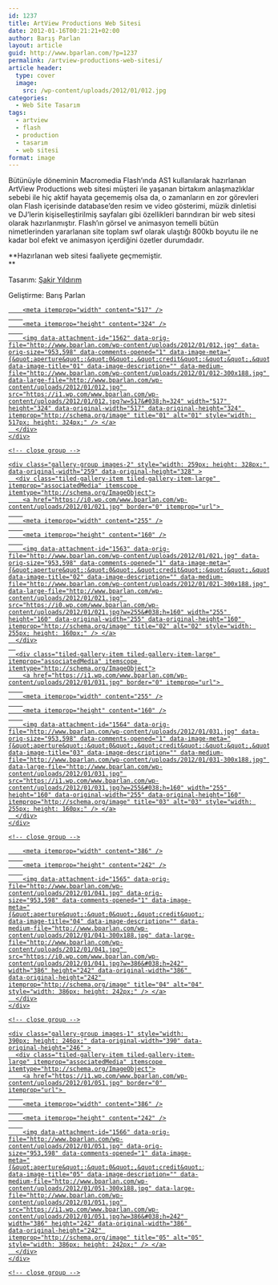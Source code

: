 ```yaml
---
id: 1237
title: ArtView Productions Web Sitesi
date: 2012-01-16T00:21:21+02:00
author: Barış Parlan
layout: article
guid: http://www.bparlan.com/?p=1237
permalink: /artview-productions-web-sitesi/
article header:
  type: cover
  image:
    src: /wp-content/uploads/2012/01/012.jpg
categories:
  - Web Site Tasarım
tags:
  - artview
  - flash
  - production
  - tasarım
  - web sitesi
format: image
---
```


Bütünüyle döneminin Macromedia Flash&#8217;ında AS1 kullanılarak hazırlanan ArtView Productions web sitesi müşteri ile yaşanan birtakım anlaşmazlıklar sebebi ile hiç aktif hayata geçememiş olsa da, o zamanların en zor görevleri olan Flash içerisinde database&#8217;den resim ve video gösterimi, müzik dinletisi ve DJ&#8217;lerin kişiselleştirilmiş sayfaları gibi özellikleri barındıran bir web sitesi olarak hazırlanmıştır. Flash&#8217;ın görsel ve animasyon temelli bütün nimetlerinden yararlanan site toplam swf olarak ulaştığı 800kb boyutu ile ne kadar bol efekt ve animasyon içerdiğini özetler durumdadır.

**Hazırlanan web sitesi faaliyete geçmemiştir.  
** 

Tasarım: <a title="Şakir Yıldırım" href="http://www.sakiryildirim.com/" target="_blank">Şakir Yıldırım</a>

Geliştirme: Barış Parlan

<div class="tiled-gallery type-rectangular tiled-gallery-unresized" data-original-width="780" data-carousel-extra='null' itemscope itemtype="http://schema.org/ImageGallery" >
  <div class="gallery-row" style="width: 780px; height: 328px;" data-original-width="780" data-original-height="328" >
    <div class="gallery-group images-1" style="width: 521px; height: 328px;" data-original-width="521" data-original-height="328" >
      <div class="tiled-gallery-item tiled-gallery-item-large" itemprop="associatedMedia" itemscope itemtype="http://schema.org/ImageObject">
        <a href="https://i1.wp.com/www.bparlan.com/wp-content/uploads/2012/01/012.jpg" border="0" itemprop="url"> 
        
        <meta itemprop="width" content="517" />
        
        <meta itemprop="height" content="324" />
        
        <img data-attachment-id="1562" data-orig-file="http://www.bparlan.com/wp-content/uploads/2012/01/012.jpg" data-orig-size="953,598" data-comments-opened="1" data-image-meta="{&quot;aperture&quot;:&quot;0&quot;,&quot;credit&quot;:&quot;&quot;,&quot;camera&quot;:&quot;&quot;,&quot;caption&quot;:&quot;&quot;,&quot;created_timestamp&quot;:&quot;0&quot;,&quot;copyright&quot;:&quot;&quot;,&quot;focal_length&quot;:&quot;0&quot;,&quot;iso&quot;:&quot;0&quot;,&quot;shutter_speed&quot;:&quot;0&quot;,&quot;title&quot;:&quot;&quot;,&quot;orientation&quot;:&quot;0&quot;}" data-image-title="01" data-image-description="" data-medium-file="http://www.bparlan.com/wp-content/uploads/2012/01/012-300x188.jpg" data-large-file="http://www.bparlan.com/wp-content/uploads/2012/01/012.jpg" src="https://i1.wp.com/www.bparlan.com/wp-content/uploads/2012/01/012.jpg?w=517&#038;h=324" width="517" height="324" data-original-width="517" data-original-height="324" itemprop="http://schema.org/image" title="01" alt="01" style="width: 517px; height: 324px;" /> </a>
      </div>
    </div>
    
    <!-- close group -->
    
    <div class="gallery-group images-2" style="width: 259px; height: 328px;" data-original-width="259" data-original-height="328" >
      <div class="tiled-gallery-item tiled-gallery-item-large" itemprop="associatedMedia" itemscope itemtype="http://schema.org/ImageObject">
        <a href="https://i0.wp.com/www.bparlan.com/wp-content/uploads/2012/01/021.jpg" border="0" itemprop="url"> 
        
        <meta itemprop="width" content="255" />
        
        <meta itemprop="height" content="160" />
        
        <img data-attachment-id="1563" data-orig-file="http://www.bparlan.com/wp-content/uploads/2012/01/021.jpg" data-orig-size="953,598" data-comments-opened="1" data-image-meta="{&quot;aperture&quot;:&quot;0&quot;,&quot;credit&quot;:&quot;&quot;,&quot;camera&quot;:&quot;&quot;,&quot;caption&quot;:&quot;&quot;,&quot;created_timestamp&quot;:&quot;0&quot;,&quot;copyright&quot;:&quot;&quot;,&quot;focal_length&quot;:&quot;0&quot;,&quot;iso&quot;:&quot;0&quot;,&quot;shutter_speed&quot;:&quot;0&quot;,&quot;title&quot;:&quot;&quot;,&quot;orientation&quot;:&quot;0&quot;}" data-image-title="02" data-image-description="" data-medium-file="http://www.bparlan.com/wp-content/uploads/2012/01/021-300x188.jpg" data-large-file="http://www.bparlan.com/wp-content/uploads/2012/01/021.jpg" src="https://i0.wp.com/www.bparlan.com/wp-content/uploads/2012/01/021.jpg?w=255&#038;h=160" width="255" height="160" data-original-width="255" data-original-height="160" itemprop="http://schema.org/image" title="02" alt="02" style="width: 255px; height: 160px;" /> </a>
      </div>
      
      <div class="tiled-gallery-item tiled-gallery-item-large" itemprop="associatedMedia" itemscope itemtype="http://schema.org/ImageObject">
        <a href="https://i1.wp.com/www.bparlan.com/wp-content/uploads/2012/01/031.jpg" border="0" itemprop="url"> 
        
        <meta itemprop="width" content="255" />
        
        <meta itemprop="height" content="160" />
        
        <img data-attachment-id="1564" data-orig-file="http://www.bparlan.com/wp-content/uploads/2012/01/031.jpg" data-orig-size="953,598" data-comments-opened="1" data-image-meta="{&quot;aperture&quot;:&quot;0&quot;,&quot;credit&quot;:&quot;&quot;,&quot;camera&quot;:&quot;&quot;,&quot;caption&quot;:&quot;&quot;,&quot;created_timestamp&quot;:&quot;0&quot;,&quot;copyright&quot;:&quot;&quot;,&quot;focal_length&quot;:&quot;0&quot;,&quot;iso&quot;:&quot;0&quot;,&quot;shutter_speed&quot;:&quot;0&quot;,&quot;title&quot;:&quot;&quot;,&quot;orientation&quot;:&quot;0&quot;}" data-image-title="03" data-image-description="" data-medium-file="http://www.bparlan.com/wp-content/uploads/2012/01/031-300x188.jpg" data-large-file="http://www.bparlan.com/wp-content/uploads/2012/01/031.jpg" src="https://i1.wp.com/www.bparlan.com/wp-content/uploads/2012/01/031.jpg?w=255&#038;h=160" width="255" height="160" data-original-width="255" data-original-height="160" itemprop="http://schema.org/image" title="03" alt="03" style="width: 255px; height: 160px;" /> </a>
      </div>
    </div>
    
    <!-- close group -->
  </div>
  
  <!-- close row -->
  
  <div class="gallery-row" style="width: 780px; height: 246px;" data-original-width="780" data-original-height="246" >
    <div class="gallery-group images-1" style="width: 390px; height: 246px;" data-original-width="390" data-original-height="246" >
      <div class="tiled-gallery-item tiled-gallery-item-large" itemprop="associatedMedia" itemscope itemtype="http://schema.org/ImageObject">
        <a href="https://i0.wp.com/www.bparlan.com/wp-content/uploads/2012/01/041.jpg" border="0" itemprop="url"> 
        
        <meta itemprop="width" content="386" />
        
        <meta itemprop="height" content="242" />
        
        <img data-attachment-id="1565" data-orig-file="http://www.bparlan.com/wp-content/uploads/2012/01/041.jpg" data-orig-size="953,598" data-comments-opened="1" data-image-meta="{&quot;aperture&quot;:&quot;0&quot;,&quot;credit&quot;:&quot;&quot;,&quot;camera&quot;:&quot;&quot;,&quot;caption&quot;:&quot;&quot;,&quot;created_timestamp&quot;:&quot;0&quot;,&quot;copyright&quot;:&quot;&quot;,&quot;focal_length&quot;:&quot;0&quot;,&quot;iso&quot;:&quot;0&quot;,&quot;shutter_speed&quot;:&quot;0&quot;,&quot;title&quot;:&quot;&quot;,&quot;orientation&quot;:&quot;0&quot;}" data-image-title="04" data-image-description="" data-medium-file="http://www.bparlan.com/wp-content/uploads/2012/01/041-300x188.jpg" data-large-file="http://www.bparlan.com/wp-content/uploads/2012/01/041.jpg" src="https://i0.wp.com/www.bparlan.com/wp-content/uploads/2012/01/041.jpg?w=386&#038;h=242" width="386" height="242" data-original-width="386" data-original-height="242" itemprop="http://schema.org/image" title="04" alt="04" style="width: 386px; height: 242px;" /> </a>
      </div>
    </div>
    
    <!-- close group -->
    
    <div class="gallery-group images-1" style="width: 390px; height: 246px;" data-original-width="390" data-original-height="246" >
      <div class="tiled-gallery-item tiled-gallery-item-large" itemprop="associatedMedia" itemscope itemtype="http://schema.org/ImageObject">
        <a href="https://i1.wp.com/www.bparlan.com/wp-content/uploads/2012/01/051.jpg" border="0" itemprop="url"> 
        
        <meta itemprop="width" content="386" />
        
        <meta itemprop="height" content="242" />
        
        <img data-attachment-id="1566" data-orig-file="http://www.bparlan.com/wp-content/uploads/2012/01/051.jpg" data-orig-size="953,598" data-comments-opened="1" data-image-meta="{&quot;aperture&quot;:&quot;0&quot;,&quot;credit&quot;:&quot;&quot;,&quot;camera&quot;:&quot;&quot;,&quot;caption&quot;:&quot;&quot;,&quot;created_timestamp&quot;:&quot;0&quot;,&quot;copyright&quot;:&quot;&quot;,&quot;focal_length&quot;:&quot;0&quot;,&quot;iso&quot;:&quot;0&quot;,&quot;shutter_speed&quot;:&quot;0&quot;,&quot;title&quot;:&quot;&quot;,&quot;orientation&quot;:&quot;0&quot;}" data-image-title="05" data-image-description="" data-medium-file="http://www.bparlan.com/wp-content/uploads/2012/01/051-300x188.jpg" data-large-file="http://www.bparlan.com/wp-content/uploads/2012/01/051.jpg" src="https://i1.wp.com/www.bparlan.com/wp-content/uploads/2012/01/051.jpg?w=386&#038;h=242" width="386" height="242" data-original-width="386" data-original-height="242" itemprop="http://schema.org/image" title="05" alt="05" style="width: 386px; height: 242px;" /> </a>
      </div>
    </div>
    
    <!-- close group -->
  </div>
  
  <!-- close row -->
</div>
